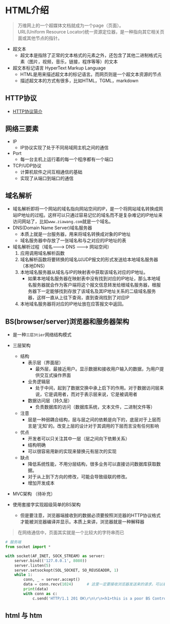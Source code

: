 # HTML介绍
> 万维网上的一个超媒体文档就成为一个page（页面）。    
> URL(Uniform Resource Locator)统一资源定位器，是一种指向其它相关页面或其他节点的指针。

- 超文本
	- 超文本是指除了正常的文本格式的元素之外，还包含了其他二进制格式元素（图片，视频，音乐，链接，程序等等）的文本
- 超文本标记语言 HyperText Markup Language
	- HTML是用来描述超文本的标记语言。而网页则是一个超文本资源的节点
	- 描述超文本的方式有很多，比如HTML，TGML，markdown
	
## HTTP协议
- [HTTP协议简介](http://www.ziawang.com/python/basic_knowledge_of_python/HTTP_protocol.html)


## 网络三要素
- IP
	- IP协议实现了处于不同局域网主机之间的通信
- Port
	- 每一台主机上运行着的每一个程序都有一个端口
- TCP/UDP协议 
	- 计算机软件之间互相通信的基础
	- 实现了从端口到端口的通信

## 域名解析
- 域名解析即将一个网站的域名指向网站空间的IP，是一个将网站域名转换成网站IP地址的过程。这样可以只通过容易记忆的域名而不是复杂难记的IP地址来访问网站了，比如`www.ziawang.com`就是一个域名。
- DNS(Domain Name Server)域名服务器
	- 本质上就是一台服务器，用来将域名转换成对象的IP地址
	- 域名服务器中存放了一张域名和与之对应的IP地址的表
- 域名解析过程（域名---> DNS ---> 网站空间）
	1. 应用调用域名解析函数
	2. 域名解析函数将要转换的域名以UDP报文的形式发送给本地域名服务器（本地DNS）
	3. 本地域名服务器从域名与IP的映射表中获取该域名对应的IP地址。
		- 如果本地域名服务器在映射表中没有找到对应的IP地址，那么本地域名服务器就会作为客户端将这个报文信息转发给根域名服务器，根服务器下一定能够找到存放了该域名及其IP地址关系的二级域名服务器，这样一直从上往下查询，直到查询找到了对应IP
	4. 本地域名服务器将对应的IP地址放在应答报文中返回。  


## BS(browser/server)浏览器和服务器架构
- 是一种`三层3tier`网络结构模式
- 三层架构
	- 结构
		- 表示层（界面层）
			- 最外层，最接近用户。显示数据和接收用户输入的数据，为用户提供交互式操作界面
		- 业务逻辑层
			- 处于中间，起到了数据交换中承上启下的作用。对于数据访问层来说，它是调用者，而对于表示层来说，它是被调用者
		- 数据访问层（持久层）
			- 负责数据库的访问（数据库系统，文本文件，二进制文件等）
	- 注意
		- 层是一种弱耦合结构，层与层之间的依赖是向下的，底层对于上层而言是'无知'的。改变上层的设计对于其调用的下层而言没有任何影响
	- 优点
		- 开发者可以只关注其中一层（层之间向下依赖关系）
		- 结构明确
		- 可以很容易用新的实现来替换元有层次的实现
	- 缺点
		- 降低系统性能，不用分层结构，很多业务可以直接访问数据库获取数据。
		- 对于从上到下方向的修改，可能会导致级联的修改。
		- 增加开发成本
- MVC架构   （待补充）

- 使用套接字实现超级简单的BS架构
	- 但是要注意，浏览器端接收到的数据必须要按照浏览器的HTTP协议格式才能被浏览器编译并显示。本质上来讲，浏览器就是一种解释器
		
> 在网络通信中，页面其实就是一个比较大的字符串而已

```python
# 服务端
from socket import *

with socket(AF_INET, SOCK_STREAM) as server:
    server.bind(('127.0.0.1', 8080))
    server.listen(5)
    server.setsockopt(SOL_SOCKET, SO_REUSEADDR, 1)
    while 1:
        conn, _ = server.accept()
        data = conn.recv(1024)		# 这里一定要接收浏览器发送来的请求，可以看HTTP协议
        print(data)
        with conn as c:
            c.send('HTTP/1.1 201 OK\r\n\r\n<h1>this is a poor BS Controller</h1>'.encode('utf-8'))

```


## html 与 htm
